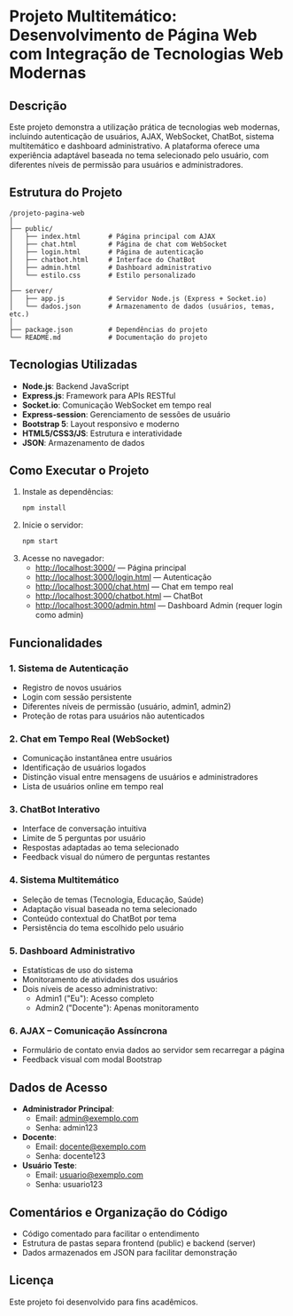 # Projeto Multitemático: Desenvolvimento de Página Web com Integração de Tecnologias Web Modernas

## Descrição
Este projeto demonstra a utilização prática de tecnologias web modernas, incluindo autenticação de usuários, AJAX, WebSocket, ChatBot, sistema multitemático e dashboard administrativo. A plataforma oferece uma experiência adaptável baseada no tema selecionado pelo usuário, com diferentes níveis de permissão para usuários e administradores.

## Estrutura do Projeto
```
/projeto-pagina-web
│
├── public/
│   ├── index.html       # Página principal com AJAX
│   ├── chat.html        # Página de chat com WebSocket
│   ├── login.html       # Página de autenticação
│   ├── chatbot.html     # Interface do ChatBot
│   ├── admin.html       # Dashboard administrativo
│   └── estilo.css       # Estilo personalizado
│
├── server/
│   ├── app.js           # Servidor Node.js (Express + Socket.io)
│   └── dados.json       # Armazenamento de dados (usuários, temas, etc.)
│
├── package.json         # Dependências do projeto
└── README.md            # Documentação do projeto
```

## Tecnologias Utilizadas
- **Node.js**: Backend JavaScript
- **Express.js**: Framework para APIs RESTful
- **Socket.io**: Comunicação WebSocket em tempo real
- **Express-session**: Gerenciamento de sessões de usuário
- **Bootstrap 5**: Layout responsivo e moderno
- **HTML5/CSS3/JS**: Estrutura e interatividade
- **JSON**: Armazenamento de dados

## Como Executar o Projeto
1. Instale as dependências:
   ```bash
   npm install
   ```
2. Inicie o servidor:
   ```bash
   npm start
   ```
3. Acesse no navegador:
   - [http://localhost:3000/](http://localhost:3000/) — Página principal
   - [http://localhost:3000/login.html](http://localhost:3000/login.html) — Autenticação
   - [http://localhost:3000/chat.html](http://localhost:3000/chat.html) — Chat em tempo real
   - [http://localhost:3000/chatbot.html](http://localhost:3000/chatbot.html) — ChatBot
   - [http://localhost:3000/admin.html](http://localhost:3000/admin.html) — Dashboard Admin (requer login como admin)

## Funcionalidades

### 1. Sistema de Autenticação
- Registro de novos usuários
- Login com sessão persistente
- Diferentes níveis de permissão (usuário, admin1, admin2)
- Proteção de rotas para usuários não autenticados

### 2. Chat em Tempo Real (WebSocket)
- Comunicação instantânea entre usuários
- Identificação de usuários logados
- Distinção visual entre mensagens de usuários e administradores
- Lista de usuários online em tempo real

### 3. ChatBot Interativo
- Interface de conversação intuitiva
- Limite de 5 perguntas por usuário
- Respostas adaptadas ao tema selecionado
- Feedback visual do número de perguntas restantes

### 4. Sistema Multitemático
- Seleção de temas (Tecnologia, Educação, Saúde)
- Adaptação visual baseada no tema selecionado
- Conteúdo contextual do ChatBot por tema
- Persistência do tema escolhido pelo usuário

### 5. Dashboard Administrativo
- Estatísticas de uso do sistema
- Monitoramento de atividades dos usuários
- Dois níveis de acesso administrativo:
  - Admin1 ("Eu"): Acesso completo
  - Admin2 ("Docente"): Apenas monitoramento

### 6. AJAX – Comunicação Assíncrona
- Formulário de contato envia dados ao servidor sem recarregar a página
- Feedback visual com modal Bootstrap

## Dados de Acesso
- **Administrador Principal**:
  - Email: admin@exemplo.com
  - Senha: admin123
- **Docente**:
  - Email: docente@exemplo.com
  - Senha: docente123
- **Usuário Teste**:
  - Email: usuario@exemplo.com
  - Senha: usuario123

## Comentários e Organização do Código
- Código comentado para facilitar o entendimento
- Estrutura de pastas separa frontend (public) e backend (server)
- Dados armazenados em JSON para facilitar demonstração

## Licença
Este projeto foi desenvolvido para fins acadêmicos.
